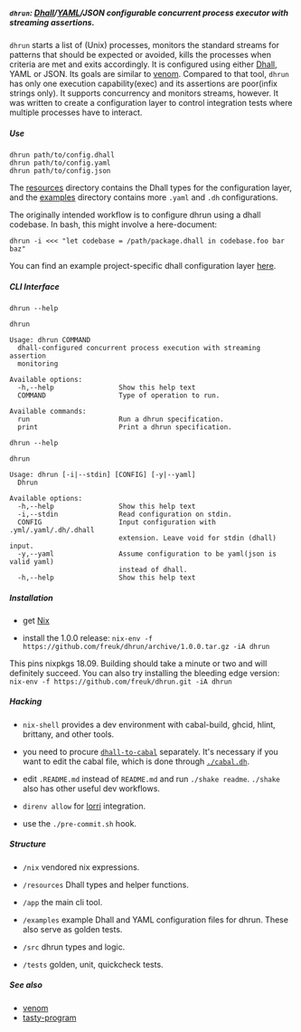 ##### `dhrun`: [Dhall](https://dhall-lang.org/)/[YAML](https://yaml.org/)/JSON configurable concurrent process executor with streaming assertions.

`dhrun` starts a list of (Unix) processes, monitors the standard streams for
patterns that should be expected or avoided, kills the processes when criteria
are met and exits accordingly. It is configured using either
[Dhall](https://dhall-lang.org/), YAML or JSON.  Its goals are similar to
[venom](https://github.com/ovh/venom). Compared to that tool, `dhrun` has only
one execution capability(exec) and its assertions are poor(infix strings only).
It supports concurrency and monitors streams, however. It was written to create
a configuration layer to control integration tests where multiple processes have
to interact.

##### Use

``` {.bash}
dhrun path/to/config.dhall 
dhrun path/to/config.yaml
dhrun path/to/config.json
```

 The [resources](./resources) directory contains the Dhall types for the
 configuration layer, and the [examples](./examples/) directory contains more
 `.yaml` and `.dh` configurations.

The originally intended workflow is to configure dhrun using a dhall
codebase. In bash, this might involve a here-document:

``` {.bash}
dhrun -i <<< "let codebase = /path/package.dhall in codebase.foo bar baz"
```

You can find an example project-specific dhall configuration layer
[here](https://xgitlab.cels.anl.gov/argo/argopkgs/blob/master/dhrun/all-tests.dh).

##### CLI Interface

``` {.hidden}
dhrun --help
```

``` {.txt}
dhrun

Usage: dhrun COMMAND
  dhall-configured concurrent process execution with streaming assertion
  monitoring

Available options:
  -h,--help                Show this help text
  COMMAND                  Type of operation to run.

Available commands:
  run                      Run a dhrun specification.
  print                    Print a dhrun specification.
```

``` {.bash}
dhrun --help
```

``` {.txt}
dhrun

Usage: dhrun [-i|--stdin] [CONFIG] [-y|--yaml]
  Dhrun

Available options:
  -h,--help                Show this help text
  -i,--stdin               Read configuration on stdin.
  CONFIG                   Input configuration with .yml/.yaml/.dh/.dhall
                           extension. Leave void for stdin (dhall) input.
  -y,--yaml                Assume configuration to be yaml(json is valid yaml)
                           instead of dhall.
  -h,--help                Show this help text
```

##### Installation

-   get [Nix](https://nixos.org/nix/)

-   install the 1.0.0 release:
    `nix-env -f https://github.com/freuk/dhrun/archive/1.0.0.tar.gz -iA dhrun`

This pins nixpkgs 18.09. Building should take a minute or two and will
definitely succeed. You can also try installing the bleeding edge
version: `nix-env -f https://github.com/freuk/dhrun.git -iA dhrun`

##### Hacking

-   `nix-shell` provides a dev environment with cabal-build, ghcid,
    hlint, brittany, and other tools.

-   you need to procure
    [`dhall-to-cabal`](https://github.com/dhall-lang/dhall-to-cabal)
    separately. It's necessary if you want to edit the cabal file, which
    is done through [`./cabal.dh`](./cabal.dh).

-   edit `.README.md` instead of `README.md` and run `./shake readme`.
    `./shake` also has other useful dev workflows.

-   `direnv allow` for [lorri](https://github.com/target/lorri)
    integration.

-   use the `./pre-commit.sh` hook.

##### Structure

-   `/nix` vendored nix expressions.

-   `/resources` Dhall types and helper functions.

-   `/app` the main cli tool.

-   `/examples` example Dhall and YAML configuration files for dhrun.
    These also serve as golden tests.

-   `/src` dhrun types and logic.

-   `/tests` golden, unit, quickcheck tests.

##### See also

-   [venom](https://github.com/ovh/venom)
-   [tasty-program](http://hackage.haskell.org/package/tasty-program)
